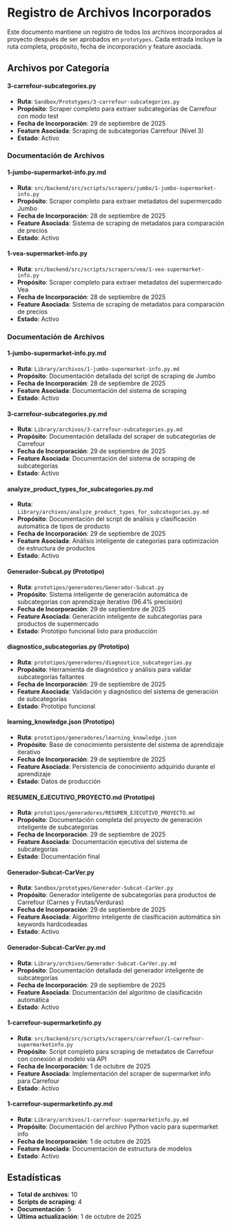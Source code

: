 # Registro de Archivos Incorporados

Este documento mantiene un registro de todos los archivos incorporados al proyecto después de ser aprobados en `prototypes`. Cada entrada incluye la ruta completa, propósito, fecha de incorporación y feature asociada.

## Archivos por Categoría

#### 3-carrefour-subcategories.py
- **Ruta**: `Sandbox/Prototypes/3-carrefour-subcategories.py`
- **Propósito**: Scraper completo para extraer subcategorías de Carrefour con modo test
- **Fecha de Incorporación**: 29 de septiembre de 2025
- **Feature Asociada**: Scraping de subcategorías Carrefour (Nivel 3)
- **Estado**: Activo

### Documentación de Archivos

#### 1-jumbo-supermarket-info.py.md
- **Ruta**: `src/backend/src/scripts/scrapers/jumbo/1-jumbo-supermarket-info.py`
- **Propósito**: Scraper completo para extraer metadatos del supermercado Jumbo
- **Fecha de Incorporación**: 28 de septiembre de 2025
- **Feature Asociada**: Sistema de scraping de metadatos para comparación de precios
- **Estado**: Activo

#### 1-vea-supermarket-info.py
- **Ruta**: `src/backend/src/scripts/scrapers/vea/1-vea-supermarket-info.py`
- **Propósito**: Scraper completo para extraer metadatos del supermercado Vea
- **Fecha de Incorporación**: 28 de septiembre de 2025
- **Feature Asociada**: Sistema de scraping de metadatos para comparación de precios
- **Estado**: Activo

### Documentación de Archivos

#### 1-jumbo-supermarket-info.py.md
- **Ruta**: `Library/archivos/1-jumbo-supermarket-info.py.md`
- **Propósito**: Documentación detallada del script de scraping de Jumbo
- **Fecha de Incorporación**: 28 de septiembre de 2025
- **Feature Asociada**: Documentación del sistema de scraping
- **Estado**: Activo

#### 3-carrefour-subcategories.py.md
- **Ruta**: `Library/archivos/3-carrefour-subcategories.py.md`
- **Propósito**: Documentación detallada del scraper de subcategorías de Carrefour
- **Fecha de Incorporación**: 29 de septiembre de 2025
- **Feature Asociada**: Documentación del sistema de scraping de subcategorías
- **Estado**: Activo

#### analyze_product_types_for_subcategories.py.md
- **Ruta**: `Library/archivos/analyze_product_types_for_subcategories.py.md`
- **Propósito**: Documentación del script de análisis y clasificación automática de tipos de producto
- **Fecha de Incorporación**: 29 de septiembre de 2025
- **Feature Asociada**: Análisis inteligente de categorías para optimización de estructura de productos
- **Estado**: Activo

#### Generador-Subcat.py (Prototipo)
- **Ruta**: `prototipos/generadores/Generador-Subcat.py`
- **Propósito**: Sistema inteligente de generación automática de subcategorías con aprendizaje iterativo (96.4% precisión)
- **Fecha de Incorporación**: 29 de septiembre de 2025
- **Feature Asociada**: Generación inteligente de subcategorías para productos de supermercado
- **Estado**: Prototipo funcional listo para producción

#### diagnostico_subcategorias.py (Prototipo)
- **Ruta**: `prototipos/generadores/diagnostico_subcategorias.py`
- **Propósito**: Herramienta de diagnóstico y análisis para validar subcategorías faltantes
- **Fecha de Incorporación**: 29 de septiembre de 2025
- **Feature Asociada**: Validación y diagnóstico del sistema de generación de subcategorías
- **Estado**: Prototipo funcional

#### learning_knowledge.json (Prototipo)
- **Ruta**: `prototipos/generadores/learning_knowledge.json`
- **Propósito**: Base de conocimiento persistente del sistema de aprendizaje iterativo
- **Fecha de Incorporación**: 29 de septiembre de 2025
- **Feature Asociada**: Persistencia de conocimiento adquirido durante el aprendizaje
- **Estado**: Datos de producción

#### RESUMEN_EJECUTIVO_PROYECTO.md (Prototipo)
- **Ruta**: `prototipos/generadores/RESUMEN_EJECUTIVO_PROYECTO.md`
- **Propósito**: Documentación completa del proyecto de generación inteligente de subcategorías
- **Fecha de Incorporación**: 29 de septiembre de 2025
- **Feature Asociada**: Documentación ejecutiva del sistema de subcategorías
- **Estado**: Documentación final

#### Generador-Subcat-CarVer.py
- **Ruta**: `Sandbox/prototypes/Generador-Subcat-CarVer.py`
- **Propósito**: Generador inteligente de subcategorías para productos de Carrefour (Carnes y Frutas/Verduras)
- **Fecha de Incorporación**: 29 de septiembre de 2025
- **Feature Asociada**: Algoritmo inteligente de clasificación automática sin keywords hardcodeadas
- **Estado**: Activo

#### Generador-Subcat-CarVer.py.md
- **Ruta**: `Library/archivos/Generador-Subcat-CarVer.py.md`
- **Propósito**: Documentación detallada del generador inteligente de subcategorías
- **Fecha de Incorporación**: 29 de septiembre de 2025
- **Feature Asociada**: Documentación del algoritmo de clasificación automática
- **Estado**: Activo

#### 1-carrefour-supermarketinfo.py
- **Ruta**: `src/backend/src/scripts/scrapers/carrefour/1-carrefour-supermarketinfo.py`
- **Propósito**: Script completo para scraping de metadatos de Carrefour con conexión al modelo vía API
- **Fecha de Incorporación**: 1 de octubre de 2025
- **Feature Asociada**: Implementación del scraper de supermarket info para Carrefour
- **Estado**: Activo

#### 1-carrefour-supermarketinfo.py.md
- **Ruta**: `Library/archivos/1-carrefour-supermarketinfo.py.md`
- **Propósito**: Documentación del archivo Python vacío para supermarket info
- **Fecha de Incorporación**: 1 de octubre de 2025
- **Feature Asociada**: Documentación de estructura de modelos
- **Estado**: Activo

## Estadísticas
- **Total de archivos**: 10
- **Scripts de scraping**: 4
- **Documentación**: 5
- **Última actualización**: 1 de octubre de 2025